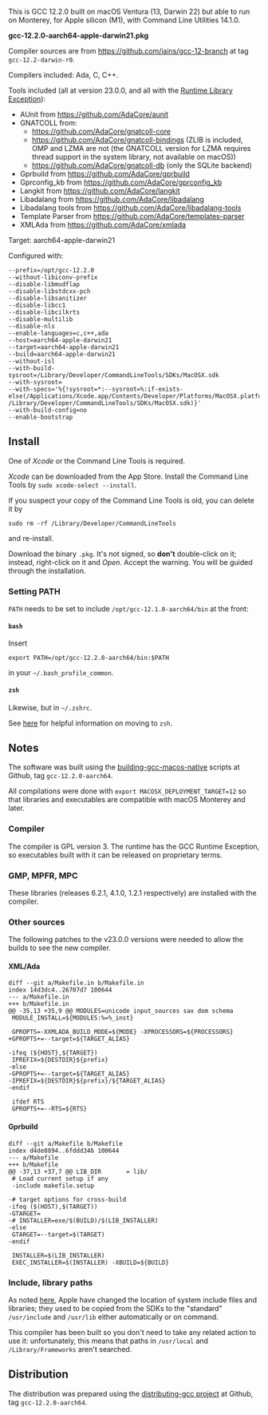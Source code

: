 This is GCC 12.2.0 built on macOS Ventura (13, Darwin 22) but able to run on Monterey, for Apple silicon (M1), with Command Line Utilities 14.1.0.

**gcc-12.2.0-aarch64-apple-darwin21.pkg**

Compiler sources are from https://github.com/iains/gcc-12-branch at tag `gcc-12.2-darwin-r0`.

Compilers included: Ada, C, C++.

Tools included (all at version 23.0.0, and all with the  [Runtime Library Exception][RLE]):

* AUnit from https://github.com/AdaCore/aunit
* GNATCOLL from:
  * https://github.com/AdaCore/gnatcoll-core
  * https://github.com/AdaCore/gnatcoll-bindings (ZLIB is included, OMP and LZMA are not (the GNATCOLL version for LZMA requires thread support in the system library, not available on macOS))
  * https://github.com/AdaCore/gnatcoll-db (only the SQLite backend)
* Gprbuild from https://github.com/AdaCore/gprbuild
* Gprconfig\_kb from https://github.com/AdaCore/gprconfig_kb
* Langkit from https://github.com/AdaCore/langkit
* Libadalang from https://github.com/AdaCore/libadalang
* Libadalang tools from https://github.com/AdaCore/libadalang-tools
* Template Parser from  https://github.com/AdaCore/templates-parser
* XMLAda from https://github.com/AdaCore/xmlada

Target: aarch64-apple-darwin21

Configured with:
```
--prefix=/opt/gcc-12.2.0
--without-libiconv-prefix
--disable-libmudflap
--disable-libstdcxx-pch
--disable-libsanitizer
--disable-libcc1
--disable-libcilkrts
--disable-multilib
--disable-nls
--enable-languages=c,c++,ada
--host=aarch64-apple-darwin21
--target=aarch64-apple-darwin21
--build=aarch64-apple-darwin21
--without-isl
--with-build-sysroot=/Library/Developer/CommandLineTools/SDKs/MacOSX.sdk
--with-sysroot=
--with-specs='%{!sysroot=*:--sysroot=%:if-exists-else(/Applications/Xcode.app/Contents/Developer/Platforms/MacOSX.platform/Developer/SDKs/MacOSX.sdk /Library/Developer/CommandLineTools/SDKs/MacOSX.sdk)}'
--with-build-config=no
--enable-bootstrap
```

[RLE]: http://www.gnu.org/licenses/gcc-exception-faq.html

## Install ##

One of _Xcode_ or the Command Line Tools is required.

_Xcode_ can be downloaded from the App Store.
Install the Command Line Tools by `sudo xcode-select --install`.

If you suspect your copy of the Command Line Tools is old, you can delete it by
```
sudo rm -rf /Library/Developer/CommandLineTools
```
and re-install.

Download the binary `.pkg`. It's not signed, so **don't** double-click on it; instead, right-click on it and _Open_. Accept the warning. You will be guided through the installation.

### Setting PATH ###

`PATH` needs to be set to include `/opt/gcc-12.1.0-aarch64/bin` at the front:

#### `bash` ####

Insert
```
export PATH=/opt/gcc-12.2.0-aarch64/bin:$PATH
```
in your `~/.bash_profile_common`.

#### `zsh` ####

Likewise, but in `~/.zshrc`.

See [here][ZSH] for helpful information on moving to `zsh`.

[ZSH]: https://scriptingosx.com/2019/06/moving-to-zsh/

## Notes ##

The software was built using the [building-gcc-macos-native][BUILDING] scripts at Github, tag `gcc-12.2.0-aarch64`.

All compilations were done with `export MACOSX_DEPLOYMENT_TARGET=12` so that libraries and executables are compatible with macOS Monterey and later.

[BUILDING]:https://github.com/simonjwright/building-gcc-macos-native

### Compiler ###

The compiler is GPL version 3. The runtime has the GCC Runtime Exception, so executables built with it can be released on proprietary terms.

### GMP, MPFR, MPC ###

These libraries (releases 6.2.1, 4.1.0, 1.2.1 respectively) are installed with the compiler.

### Other sources ###

The following patches to the v23.0.0 versions were needed to allow the builds to see the new compiler.

#### XML/Ada ####

```
diff --git a/Makefile.in b/Makefile.in
index 14d3dc4..26707d7 100644
--- a/Makefile.in
+++ b/Makefile.in
@@ -35,13 +35,9 @@ MODULES=unicode input_sources sax dom schema
 MODULE_INSTALL=${MODULES:%=%_inst}
 
 GPROPTS=-XXMLADA_BUILD_MODE=${MODE} -XPROCESSORS=${PROCESSORS}
+GPROPTS+=--target=${TARGET_ALIAS}
 
-ifeq (${HOST},${TARGET})
 IPREFIX=${DESTDIR}${prefix}
-else
-GPROPTS+=--target=${TARGET_ALIAS}
-IPREFIX=${DESTDIR}${prefix}/${TARGET_ALIAS}
-endif
 
 ifdef RTS
 GPROPTS+=--RTS=${RTS}
```

#### Gprbuild ####

```
diff --git a/Makefile b/Makefile
index d4de8894..6fddd346 100644
--- a/Makefile
+++ b/Makefile
@@ -37,13 +37,7 @@ LIB_DIR       = lib/
 # Load current setup if any
 -include makefile.setup
 
-# target options for cross-build
-ifeq ($(HOST),$(TARGET))
-GTARGET=
-# INSTALLER=exe/$(BUILD)/$(LIB_INSTALLER)
-else
 GTARGET=--target=$(TARGET)
-endif
 
 INSTALLER=$(LIB_INSTALLER)
 EXEC_INSTALLER=$(INSTALLER) -XBUILD=${BUILD}
```

### Include, library paths ###

As noted [here][SDKS], Apple have changed the location of system include files and libraries; they used to be copied from the SDKs to the "standard" `/usr/include` and `/usr/lib` either automatically or on command.

This compiler has been built so you don't need to take any related action to use it: unfortunately, this means that paths in `/usr/local` and `/Library/Frameworks` aren't searched.

[SDKS]: https://forward-in-code.blogspot.com/2022/03/which-sdk-choices-choices.html

## Distribution ##

The distribution was prepared using the [distributing-gcc project][DIST] at Github, tag `gcc-12.2.0-aarch64`.

[DIST]: https://github.com/simonjwright/distributing-gcc
